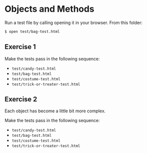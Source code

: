 # Objects and Methods

Run a test file by calling opening it in your browser. From this folder:

```bash
$ open test/bag-test.html
```

## Exercise 1

Make the tests pass in the following sequence:

* `test/candy-test.html`
* `test/bag-test.html`
* `test/costume-test.html`
* `test/trick-or-treater-test.html`

## Exercise 2

Each object has become a little bit more complex.

Make the tests pass in the following sequence:

* `test/candy-test.html`
* `test/bag-test.html`
* `test/costume-test.html`
* `test/trick-or-treater-test.html`
